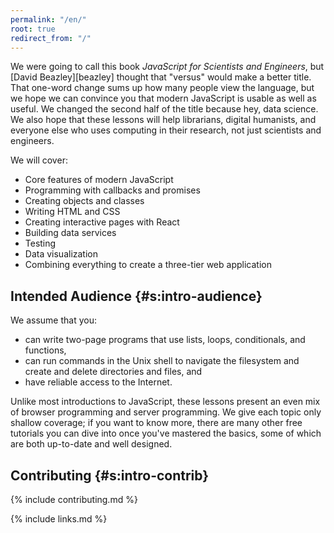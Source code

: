 ```yaml
---
permalink: "/en/"
root: true
redirect_from: "/"
---
```


We were going to call this book *JavaScript for Scientists and Engineers*,
but [David Beazley][beazley] thought that "versus" would make a better title.
That one-word change sums up how many people view the language,
but we hope we can convince you that modern JavaScript is usable as well as useful.
We changed the second half of the title because hey, data science.
We also hope that these lessons will help librarians,
digital humanists,
and everyone else who uses computing in their research,
not just scientists and engineers.

We will cover:

- Core features of modern JavaScript
- Programming with callbacks and promises
- Creating objects and classes
- Writing HTML and CSS
- Creating interactive pages with React
- Building data services
- Testing
- Data visualization
- Combining everything to create a three-tier web application

## Intended Audience {#s:intro-audience}

We assume that you:

- can write two-page programs that use lists, loops, conditionals, and functions,
- can run commands in the Unix shell to navigate the filesystem and create and delete directories and files, and
- have reliable access to the Internet.

Unlike most introductions to JavaScript,
these lessons present an even mix of browser programming and server programming.
We give each topic only shallow coverage;
if you want to know more,
there are many other free tutorials you can dive into once you've mastered the basics,
some of which are both up-to-date and well designed.

## Contributing {#s:intro-contrib}

{% include contributing.md %}

{% include links.md %}
